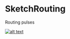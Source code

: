 # SketchRouting
Routing pulses

[![alt text](preview.gif "Routing pulses")](https://www.hicetnunc.xyz/jobtalle/creations)
